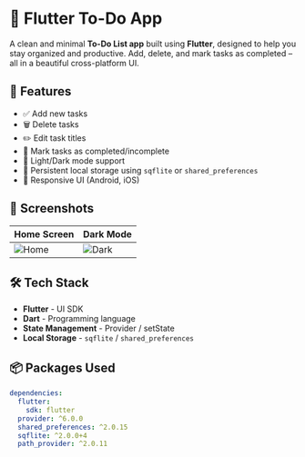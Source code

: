 # 📝 Flutter To-Do App

A clean and minimal **To-Do List app** built using **Flutter**, designed to help you stay organized and productive. Add, delete, and mark tasks as completed – all in a beautiful cross-platform UI.

## 🚀 Features

- ✅ Add new tasks
- 🗑️ Delete tasks
- ✏️ Edit task titles
- 📌 Mark tasks as completed/incomplete
- 🌙 Light/Dark mode support
- 💾 Persistent local storage using `sqflite` or `shared_preferences`
- 📱 Responsive UI (Android, iOS)

## 📸 Screenshots

| Home Screen | Dark Mode |
|------------|------------|
| ![Home](screenshots/home.png) | ![Dark](screenshots/dark.png) |

## 🛠️ Tech Stack

- **Flutter** - UI SDK
- **Dart** - Programming language
- **State Management** - Provider  / setState
- **Local Storage** - `sqflite`  / `shared_preferences`

## 📦 Packages Used

```yaml
dependencies:
  flutter:
    sdk: flutter
  provider: ^6.0.0
  shared_preferences: ^2.0.15
  sqflite: ^2.0.0+4
  path_provider: ^2.0.11
